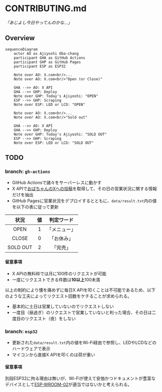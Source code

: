 # CONTRIBUTING.md

*「あじよし今日やってんのかな…」*

## Overview

```mermaid
sequenceDiagram
    actor AO as Ajiyoshi Oba-chang
    participant GHA as GitHub Actions
    participant GHP as GitHub Pages
    participant ESP as ESP32

    Note over AO: X.com<br/>...
    Note over AO: X.com<br/>"Open (or Close)"

    GHA -->> AO: X API
    GHA -->> GHP: Deploy
    Note over GHP: Today's Ajiyoshi: "OPEN"
    ESP -->> GHP: Scraping
    Note over ESP: LED or LCD: "OPEN"

    Note over AO: X.com<br/>...
    Note over AO: X.com<br/>"Sold out"

    GHA -->> AO: X API
    GHA -->> GHP: Deploy
    Note over GHP: Today's Ajiyoshi: "SOLD OUT"
    ESP -->> GHP: Scraping
    Note over ESP: LED or LCD: "SOLD OUT"
```

## TODO

### branch: `gh-actions`

- GitHub Actionsで諸々をサーバーレスに動かす
- X APIで[おばちゃんのXへの投稿](https://x.com/ajiyoshiver2)を取得して、その日の営業状況に関する情報だけを抽出
- GitHub Pagesに営業状況をデプロイするとともに、`data/result.txt`内の値を以下の表に従って更新

| 状況      | 値 | 判定ワード   |
|:---------:|:--:|:------------:|
| OPEN      | 1  | 「メニュー」 |
| CLOSE     | 0  | 「お休み」   |
| SOLD OUT  | 2  | 「完売」     |

#### 留意事項

- X APIの無料枠では月に100件のリクエストが可能
- 一度にリクエストできる件数は**10以上**100未満

以上の制約により懐を痛めずに毎日X APIを叩くことは不可能であるため、以下のような工夫によってリクエスト回数をケチることが求められる。

- 基本的に土日は営業していないのでリクエストしない
- 一度目（昼過ぎ）のリクエストで営業していないと判った場合、その日は二度目のリクエスト（夜）をしない

### branch: `esp32`

- 更新された`data/result.txt`内の値をWi-Fi経由で参照し、LEDやLCDなどのハードウェアで表示
- マイコンから直接X APIを叩くのは荷が重い

#### 留意事項

別段ESP32に拘る理由は無いが、Wi-Fiが使えて安価かつドキュメントが豊富なデバイスとして[ESP-WROOM-02](https://akizukidenshi.com/catalog/g/g112236/)が適当ではないかと考えられる。